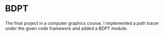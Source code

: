 # BDPT
###
The final project in a computer graphics course. I implemented a path tracer under the given code framework and added a BDPT module.